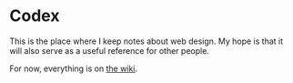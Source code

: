 # Codex
This is the place where I keep notes about web design. My hope is that it will also serve as a useful reference for other people.

For now, everything is on [the wiki](https://github.com/shawnbot/codex/wiki/).
